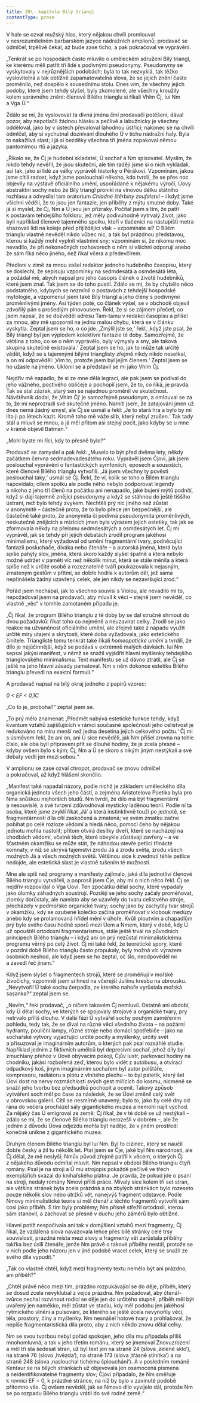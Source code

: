 ```yaml
---
title: 20\. kapitola Bílý triangl
contentType: prose
---
```


V hale se ozval mužský hlas, který nějakou chvíli promlouval v nesrozumitelném barbarském jazyce nádražních amplionů; prodavač se odmlčel, trpělivě čekal, až bude zase ticho, a pak pokračoval ve vyprávění.

„Tenkrát se po hospodách často mluvilo o uměleckém sdružení Bílý triangl, ke kterému měli patřit tři lidé s podivnými pseudonymy. Pseudonymy se vyskytovaly v nejrůznějších podobách; byla to tak nezvyklá, tak těžko vyslovitelná a tak obtížně zapamatovatelná slova, že se jejich znění často proměnilo, než dospělo k sousednímu stolu. Dnes vím, že všechny jejich podoby, které jsem tehdy slyšel, byly zkomolené, ale všechny kroužily kolem správného znění: členové Bílého trianglu si říkali Vhlm Čj, Iui Nm a Vga Ú.“

Zdálo se mi, že vyslovovat ta divná jména činí prodavači potěšení, dával pozor, aby nepotlačil žádnou hlásku a pečlivě a labužnicky je všechny odděloval, jako by v ústech převaloval lahodnou ústřici; nakonec se na chvíli odmlčel, aby si vychutnal doznívání dlouhého Ú v tichu nádražní haly. Byla to nakažlivá slast; i já si bezděky všechna tři jména zopakoval němou pantomimou rtů a jazyka.

„Říkalo se, že Čj je hudební skladatel, Ú sochař a Nm spisovatel. Myslím, že nikdo tehdy nevěřil, že jsou skuteční, ale tím raději jsme si o nich vykládali, asi tak, jako si lidé za války vyprávěli historky o Pérákovi. Vzpomínám, jakou jsme cítili radost, když jsme poslouchali někoho, kdo tvrdil, že se přes noc objevily na výstavě oficiálního umění, uspořádané k nějakému výročí, Úovy abstraktní sochy nebo že Bílý triangl pronikl na vlnovou délku státního rozhlasu a odvysílal tam oratorium _Chladné štěrbiny zoufalství_ – i když jsme všichni věděli, že to jsou jen fantazie, jen příběhy z mýtu smutné doby. Také já si myslel, že Čj, Nm a Ú jsou jen přízraky. Počítal jsem s tím, že patří k postavám tehdejšího folkloru, jež měly podivuhodně vytrvalý život, jako byli například členové tajemného spolku, kteří v tlačenici na nástupišti metra shazovali lidi na koleje před přijíždějící vlak – vzpomínáte si? O Bílém trianglu vlastně nevěděl nikdo vůbec nic, a tak byl prázdnou představou, kterou si každý mohl vyplnit vlastními sny; vzpomínám si, že nikomu moc nevadilo, že při nekonečných rozhovorech o něm si všichni odporují anebo že sám říká něco jiného, než říkal včera a předevčírem.

Předloni v zimě za mnou zašel redaktor jednoho hudebního časopisu, který se doslechl, že sepisuju vzpomínky na sedmdesátá a osmdesátá léta, a požádal mě, abych napsal pro jeho časopis článek o životě hudebníků, které jsem znal. Tak jsem se do toho pustil. Zdálo se mi, že by chybělo něco podstatného, kdybych se nezmínil o postavách z tehdejší hospodské mytologie, a vzpomenul jsem také Bílý triangl a jeho členy s podivnými proměnlivými jmény. Asi týden poté, co článek vyšel, se v obchodě objevil zdvořilý pán s prošedlým plnovousem. Řekl, že si se zájmem přečetl, co jsem napsal, že se dozvěděl adresu Tam-tamu v redakci časopisu a přišel za mnou, aby mě upozornil na jednu malou chybu, která se v článku vyskytla. Zeptal jsem se ho, o co jde. ‚Zmýlil jste se,‘ řekl, ‚když jste psal, že Bílý triangl byl jen výplodem kolektivní fantazie té doby. Samozřejmě, že většina z toho, co se o něm vyprávělo, byly výmysly a sny, ale taková skupina skutečně existovala.‘ Zeptal jsem se ho, jak to může tak určitě vědět, když se s tajemnými bílými trianglisty zřejmě nikdy nikdo nesetkal, a on mi odpověděl: ‚Vím to, protože jsem byl jejím členem.‘ Zeptal jsem se ho užasle na jméno. Uklonil se a představil se mi jako Vhlm Čj.

Nejdřív mě napadlo, že si ze mne dělá legraci, ale pak jsem se podíval do jeho vážného, poctivého obličeje a pochopil jsem, že to, co říká, je pravda. Tak se stal zázrak, starý sen se najednou proměnil ve skutečnost. Návštěvník dodal, že ‚Vhlm Čj‘ je samozřejmě pseudonym, a omlouval se za to, že mi neprozradí své skutečné jméno. Namítl jsem, že zatajování jmen už dnes nemá žádný smysl, ale Čj se usmál a řekl: ‚Je to stará hra a bylo by mi líto ji po létech kazit. Kromě toho mě váže slib, který nebyl zrušen.‘ Tak tady stál a mluvil se mnou, a já měl přitom asi stejný pocit, jako kdyby se u mne v krámě objevil Batman.“

„Mohl byste mi říci, kdy to přesně bylo?“

Prodavač se zamyslel a pak řekl: „Muselo to být před dvěma lety, někdy začátkem června sedmadevadesátého roku. Vyprávěl jsem Čjovi, jak jsem poslouchal vyprávění o fantastických symfoniích, eposech a sousoších, které členové Bílého trianglu vytvořili. ‚Já jsem všechny ty pověsti poslouchal taky,‘ usmál se Čj. Řekl, že ví, kolik se toho o Bílém trianglu napovídalo; cílem spolku ale podle něho nebylo podporovat legendy a nikoho z jeho tří členů na počátku ani nenapadlo, jaké bujení mýtů podnítí, když si dají tajemně znějící pseudonymy a když se stáhnou do ještě tiššího ústraní, než bylo tehdy zvykem. Nechtěli prý nic jiného než zůstat v anonymitě – částečně proto, že to bylo přece jen bezpečnější, ale částečně také proto, že anonymita či podivná pseudonymita proměnlivých, neskutečně znějících a mizících jmen byla výrazem jejich estetiky, tak jak se zformovala někdy na přelomu sedmdesátých a osmdesátých let. Čj mi vyprávěl, jak se tehdy při jejich debatách zrodil program jakéhosi minimalismu, který vyžadoval od umění fragmentární tvary, podněcující fantazii posluchače, diváka nebo čtenáře – a autorská jména, která byla spíše pahýly slov, jména, která skoro každý slyšel špatně a která nebylo možné udržet v paměti víc než několik minut, která se stále měnila a která spíše než k určité osobě a rozeznatelné tváři poukazovala k nejasným, zmateným gestům v přítmí, se dobře hodila k autorům děl, jež sama nepřinášela žádný uzavřený celek, ale jen nikdy se nezavršující zrod.“

Pořád jsem nechápal, jak to všechno souvisí s Violou, ale nevadilo mi to, nepožadoval jsem na prodavači, aby mluvil k věci – stejně jsem nevěděl, co vlastně „věc“ v tomhle zamotaném případu je.

„Čj říkal, že program Bílého trianglu z té doby by se dal stručně shrnout do dvou požadavků: říkat toho co nejméně a neuzavírat celky. Zrodil se jako reakce na užvaněnost oficiálního umění, ale zřejmě také z nápadu využít určité míry utajení a skrytosti, které doba vyžadovala, jako estetického činitele. Trianglisté tomu tenkrát také říkali _homeopatické umění_ a tvrdili, že dílo je nejúčinnější, když se podává v extrémně malých dávkách. Iui Nm sepsal jakýsi manifest, v němž se snažil vyjádřit hlavní myšlenky tehdejšího trianglovského minimalismu. Text manifestu se už dávno ztratil, ale Čj se ještě na jeho hlavní zásady pamatoval. Nm v něm dokonce estetiku Bílého trianglu převedl na exaktní formuli.“

A prodavač napsal na bílý okraj jednoho z papírů vzorec:

_0 < EF < 0,1C_

„Co to je, proboha?“ zeptal jsem se.

„To prý mělo znamenat: ‚Předmět nabývá estetické funkce tehdy, když kvantum vztahů zajišťujících v rámci současné společnosti jeho celistvost je redukováno na míru menší než jedna desetina jejich celkového počtu.‘ Čj mi s úsměvem řekl, že ani on, ani Ú sice nevěděli, jak Nm přišel zrovna na tohle číslo, ale oba byli připraveni přít se dlouhé hodiny, že je zcela přesné – kdyby ovšem bylo s kým; Čj, Nm a Ú se skoro s nikým jiným nestýkali a své debaty vedli jen mezi sebou.“

V amplionu se zase ozval chropot, prodavač se znovu odmlčel a pokračoval, až když hlášení skončilo.

„Manifest také napadal názory, podle nichž je základem uměleckého díla organická jednota všech jeho částí, a zejména Aristotelova Poetika byla pro Nma snůškou nejhorších bludů. Nm tvrdil, že dílo má být fragmentární a nesouvislé, a své tvrzení zdůvodňoval mysticky laděnou teorií. Podle ní ta osoba, které jsme zvyklí říkat ‚Já‘ a která instinktivně touží po jednotě, se fragmentárností díla cítí zaskočená a zmatená; ve svém zmatku začne pobíhat po celé rozloze vědomí a hledá něco, pomocí čeho by nějakou jednotu mohla nastolit; přitom otvírá desítky dveří, které se nacházejí na chod­bách vědomí, včetně těch, které obvykle zůstávají zavřeny – a ve šťastném okamžiku se může stát, že náhodou otevře petlici třinácté komnaty, v níž se ukrývá tajemství zrodu Já a zrodu světa, zrodu všech možných Já a všech možných světů. Většinou sice k zvednutí téhle petlice nedojde, ale estetická slast je vlastně tušením té možnosti.

Mne ale spíš než programy a manifesty zajímalo, jaká díla jednotliví členové Bílého trianglu vytvářeli, a poprosil jsem Čje, aby mi o nich něco řekl. Čj se nejdřív rozpovídal o Vga Úovi. Ten zpočátku dělal sochy, které vypadaly jako úlomky záhadných soustrojí. Později se jeho sochy začaly proměňovat, zlomky dorůstaly, ale namísto aby se uzavřely do tvaru celistvého stroje, přecházely v podmořské organické tvary; sochy jako by zachytily tvar strojů v okamžiku, kdy se ozubené kolečko začíná proměňovat v klobouk medúzy anebo kdy se prolamovaná hřídel mění v úhoře. Kvůli ploutvím a chapadlům prý bylo svého času hodně sporů mezi Úem a Nmem, který v době, kdy Ú už opouštěl ortodoxní fragmentarismus, stále ještě trval na původních principech Bílého trianglu – i když ani on prý nezůstal minimalistickému programu věrný po celý život. Čj mi také řekl, že teoretické spory, které v pozdní době Bílého trianglu často propukaly, byly možná víc výrazem osobních neshod, ale když jsem se ho zeptal, oč šlo, neodpověděl mi a zavedl řeč jinam.“

Když jsem slyšel o fragmentech strojů, které se proměňují v mořské živočichy, vzpomněl jsem si hned na včerejší Juliinu kresbu na ubrousku. „Nevytvořil Ú také sochu čerpadla, ze kterého nahoře vyrůstala mořská sasanka?“ zeptal jsem se.

„Nevím,“ řekl prodavač, „o ničem takovém Čj nemluvil. Ostatně ani období, kdy Ú dělal sochy, ve kterých se spojovaly strojové a organické tvary, prý netrvalo příliš dlouho. V další fázi Ú vytvářel sochy pouhým zaměřením pohledu, tedy tak, že se díval na různé věci všedního života – na požární hydranty, pouliční lampy, různé stroje nebo domácí spotřebiče – jako na sochařské výtvory vyjadřující určité pocity a myšlenky, určitý svět a přisuzoval je imaginárním autorům, o kterých pak psal rozsáhlé studie. Například jedním z fiktivních umělců byl depresivní sochař, jehož díly byl zmuchlaný přehoz v Úově obývacím pokoji, Čjův lustr, parkovací hodiny na chodníku, jakási rozbořená zeď, kterou bylo vidět z autobusu, a otvírací odpadkový koš, jiným imaginárním sochařem byl autor polštáře, kompresoru, radiátoru a plotu z vlnitého plechu – to byl patetik, který šel Úovi dost na nervy rozmáchlostí svých gest mířících do kosmu, nicméně se snažil jeho tvorbu bez předsudků pochopit a ocenit. Takový způsob vytváření soch měl po čase za následek, že se Úovi změnil celý svět v obrovskou galerii. Cítil se nesmírně unavený; bylo to, jako by celé dny od rána do večera procházel sály gigantického muzea a nemohl najít východ. Za nějaký čas Ú emigroval ze země; Čj říkal, že v té době se už nestýkali – zdálo se mi, že se členové Bílého trianglu nerozešli v dobrém –, ale že jedním z důvodu Úova odjezdu mohla být naděje, že v jiném prostředí konečně unikne z gigantického muzea.

Druhým členem Bílého trianglu byl Iui Nm. Byl to cizinec, který se naučil dobře česky a žil tu několik let. Ptal jsem se Čje, jaké byl Nm národnosti, ale Čj dělal, že mě neslyší; Nmův původ zřejmě patřil k věcem, o kterých Čj z nějakého důvodu odmítal mluvit. Nm napsal v období Bílého trianglu čtyři romány. Psal je na stroji a Ú mu strojopis pokaždé pečlivě ve třech exemplářích svázal do knihařského plátna. Je pravda, že pokud jde o psaní na stroji, nedaly romány Nmovi příliš práce. Mívaly sice kolem tří set stran, ale většina stránek byla zcela prázdná a na zbylých stránkách bylo rozeseto pouze několik slov nebo útržků vět, nanejvýš fragment odstavce. Podle Nmovy minimalistické teorie si měl čtenář z těchto fragmentů vytvořit sám cosi jako příběh. S tím byly problémy; Nm přísně střežil ortodoxii, kterou sám stanovil, a zachovat se přesně v duchu jeho záměrů bylo obtížné.

Hlavní potíž nespočívala ani tak v domýšlení vztahů mezi fragmenty; Čj říkal, že vzdálená slova navazovala lehce přes bílé stránky celé trsy souvislostí, prázdná místa mezi slovy a fragmenty vět zarůstala příběhy takřka bez úsilí čtenáře, jenže Nm právě o takové příběhy nestál, protože se v nich podle jeho názoru jen v jiné podobě vracel celek, který se snažil ze svého díla vypudit.“

„Tak co vlastně chtěl, když mezi fragmenty textu nemělo být ani prázdno, ani příběh?“

„Chtěl právě něco mezi tím, prázdno rozpukávající se do děje, příběh, který se dosud zcela nevyklubal z vejce prázdna. Nm požadoval, aby čtenář-tvůrce nechal rozvinout rodící se děje jen do určitého stupně, příběh měl být uvařený jen naměkko, měl zůstat ve stadiu, kdy měl podobu jen jakéhosi rytmického vlnění a pulsování, ze kterého se ještě zcela nevynořily věci, těla, prostory, činy a myšlenky. Nm nesnášel hotové tvary a prohlašoval, že nepíše fragmentaristická díla proto, aby z nich někdo znovu dělal celky.

Nm se svou tvorbou nebyl pořád spokojen, jeho díla mu připadala příliš mnohomluvná; a tak v jeho třetím románu, který se jmenoval Znovuzrození a měl tři sta šedesát stran, už byl text jen na straně 24 (slova ‚zelené sklo‘), na straně 76 (slovo ‚hvězda‘), na straně 173 (slova ‚třásně stínítka‘) a na straně 248 (slova ‚naslouchal tichému šplouchání‘). A v posledním románě Kentaur se na bílých stránkách už objevovala jen osamocená písmena a neidentifikovatelné fragmenty slov; Čjovi připadalo, že Nm směřuje k rovnici EF = 0, k prázdné stránce, na níž by bylo v zavinuté podobě přítomno vše. Čj ovšem nevěděl, jak se Nmovo dílo vyvíjelo dál, protože Nm se po rozpadu Bílého trianglu vrátil do své rodné země.“
